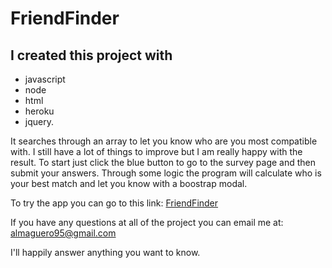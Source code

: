 # FriendFinder

## I created this project with 

* javascript 
* node 
* html 
* heroku 
* jquery.

It searches through an array to let you know who are you most compatible with. I still have a lot of things to improve but I am really happy with the result.
To start just click the blue button to go to the survey page and then submit your answers. Through some logic the program will calculate who is your best match and
let you know with a boostrap modal.

To try the app you can go to this link: [FriendFinder](https://obscure-basin-56131.herokuapp.com/)

If you have any questions at all of the project you can email me at: almaguero95@gmail.com 

I'll happily answer anything you want to know.